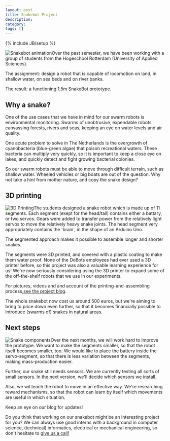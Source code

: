 ```yaml
---
layout: post
title: Snakebot Project
description: 
category: 
tags: []
---
```

{% include JB/setup %}

![Snakebot animation](http://jelkevandersande.nl/wp-content/uploads/2012/05/snakevoorbeeld.png)Over the past semester, we have
been working with a group of students from the Hogeschool Rotterdam
(University of Applied Sciences).

The assignment: design a robot that is capable of locomotion on land, in
shallow water, on sea beds and on river banks.

The result: a functioning 1,5m SnakeBot prototype.



##  Why a snake?

One of the use cases that we have in mind for our swarm robots is
environmental monitoring. Swarms of unobtrusive, expendable robots canvassing
forests, rivers and seas, keeping an eye on water levels and air quality.

One acute problem to solve in The Netherlands is the overgrowth of
cyanobacteria (blue-green algae) that poison recreational waters. These
bacteria can multiply very quickly, so it is important to keep a close eye on
lakes, and quickly detect and fight growing bacterial colonies.

So our swarm robots must be able to move through difficult terrain, such as
shallow water. Wheeled vehicles or big boats are out of the question. Why not
take a hint from mother nature, and copy the snake design?

##  3D printing

![3D Printing](http://jelkevandersande.nl/wp-content/uploads/2012/05/20120510_103130-768x1024.jpg)The students designed a
snake robot which is made up of 11 segments. Each segment (exept for the
head/tail) contains either a battary, or two servos. Gears were added to
transfer power from the relatively light servos to move the relatively heavy
snake joints. The head segment very appropriately contains the 'brain', in the
shape of an Arduino Uno.

The segmented approach makes it possible to assemble longer and shorter
snakes.

The segments were 3D printed, and covered with a plastic coating to make them
water proof. None of the DoBots employees had ever used a 3D printer before, so
this project was also a valuable learning experience for us! We're now
seriously considering using the 3D printer to expand some of the off-the-shelf
robots that we use in our experiments.

For pictures, videos and and account of the printing-and-assembling process,[see the project blog](http://jelkevandersande.nl/projecten/snakebot-project/).

The whole snakebot now cost us around 500 euros, but we're aiming to bring to
price down even further, so that it becomes financially possible to introduce
(swarms of) snakes in natural areas.

##  Next steps

![Snake components](http://jelkevandersande.nl/wp-content/uploads/2012/05/2012-06-21-14.50.06-1024x768.jpg)Over the next months,
we will work hard to improve the prototype. We want to make the segments
smaller, so that the robot itself becomes smaller, too. We would like to place
the battery inside the servo-segment, so that there is less variation between
the segments, making mass-production easier.

Further, our snake still needs sensors. We are currently testing all sorts of
small sensors. In the next version, we'll decide which sensors we install.

Also, we wil teach the robot to move in an effective way. We're researching
reward mechanisms, so that the robot can learn by itself which movements are
useful in which situation.

Keep an eye on our blog for updates!

Do you think that working on our snakebot might be an interesting project for
you? We can always use good interns with a background in computer science,
(technical) informatics, electrical or mechanical engineering, so don't
hesitate to [give us a call!](/contact)


